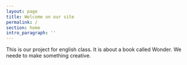 ```yaml
---
layout: page
title: Welcome on our site
permalink: /
section: home
intro_paragraph: ''
---
```

This is our project for english class. It is about a book called Wonder. We neede to make something creative.
